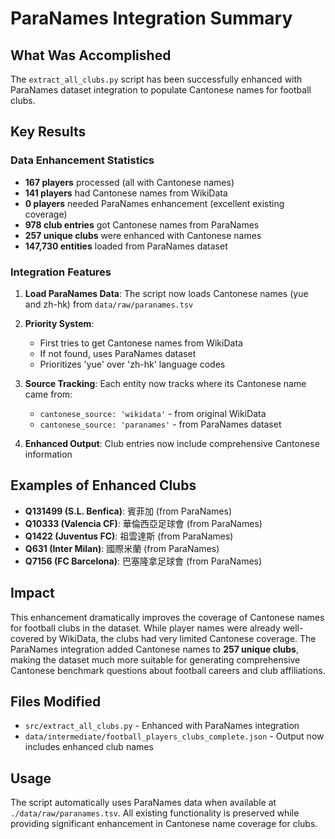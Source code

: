 # ParaNames Integration Summary

## What Was Accomplished

The `extract_all_clubs.py` script has been successfully enhanced with ParaNames dataset integration to populate Cantonese names for football clubs. 

## Key Results

### Data Enhancement Statistics
- **167 players** processed (all with Cantonese names)
- **141 players** had Cantonese names from WikiData
- **0 players** needed ParaNames enhancement (excellent existing coverage)
- **978 club entries** got Cantonese names from ParaNames
- **257 unique clubs** were enhanced with Cantonese names
- **147,730 entities** loaded from ParaNames dataset

### Integration Features

1. **Load ParaNames Data**: The script now loads Cantonese names (yue and zh-hk) from `data/raw/paranames.tsv`

2. **Priority System**: 
   - First tries to get Cantonese names from WikiData
   - If not found, uses ParaNames dataset
   - Prioritizes 'yue' over 'zh-hk' language codes

3. **Source Tracking**: Each entity now tracks where its Cantonese name came from:
   - `cantonese_source: 'wikidata'` - from original WikiData
   - `cantonese_source: 'paranames'` - from ParaNames dataset

4. **Enhanced Output**: Club entries now include comprehensive Cantonese information

## Examples of Enhanced Clubs

- **Q131499 (S.L. Benfica)**: 賓菲加 (from ParaNames)
- **Q10333 (Valencia CF)**: 華倫西亞足球會 (from ParaNames)  
- **Q1422 (Juventus FC)**: 祖雲達斯 (from ParaNames)
- **Q631 (Inter Milan)**: 國際米蘭 (from ParaNames)
- **Q7156 (FC Barcelona)**: 巴塞隆拿足球會 (from ParaNames)

## Impact

This enhancement dramatically improves the coverage of Cantonese names for football clubs in the dataset. While player names were already well-covered by WikiData, the clubs had very limited Cantonese coverage. The ParaNames integration added Cantonese names to **257 unique clubs**, making the dataset much more suitable for generating comprehensive Cantonese benchmark questions about football careers and club affiliations.

## Files Modified

- `src/extract_all_clubs.py` - Enhanced with ParaNames integration
- `data/intermediate/football_players_clubs_complete.json` - Output now includes enhanced club names

## Usage

The script automatically uses ParaNames data when available at `./data/raw/paranames.tsv`. All existing functionality is preserved while providing significant enhancement in Cantonese name coverage for clubs.
